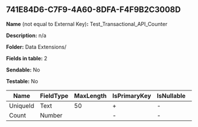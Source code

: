 ## 741E84D6-C7F9-4A60-8DFA-F4F9B2C3008D

**Name** (not equal to External Key)**:** Test_Transactional_API_Counter

**Description:** n/a

**Folder:** Data Extensions/

**Fields in table:** 2

**Sendable:** No

**Testable:** No

| Name | FieldType | MaxLength | IsPrimaryKey | IsNullable | DefaultValue |
| --- | --- | --- | --- | --- | --- |
| UniqueId | Text | 50 | + | - |  |
| Count | Number |  | - | - |  |
